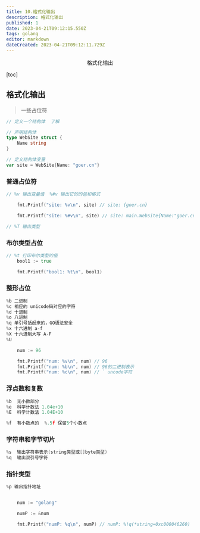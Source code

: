 ```yaml
---
title: 10.格式化输出
description: 格式化输出
published: 1
date: 2023-04-21T09:12:15.550Z
tags: golang
editor: markdown
dateCreated: 2023-04-21T09:12:11.729Z
---
```


<center>格式化输出</center>





[toc]







## 格式化输出

> 一些占位符

```go
// 定义一个结构体  了解

// 声明结构体
type WebSite struct {
	Name string
}

// 定义结构体变量
var site = WebSite{Name: "goer.cn"}
```



### 普通占位符

```go
// %v 输出变量值  %#v 输出它的的包和格式

	fmt.Printf("site: %v\n", site) // site: {goer.cn}

	fmt.Printf("site: %#v\n", site) // site: main.WebSite{Name:"goer.cn"}

// %T 输出类型
```



### 布尔类型占位

```go
// %t 打印布尔类型的值
	bool1 := true

	fmt.Printf("bool1: %t\n", bool1)
```



### 整形占位

```go
%b 二进制
%c 相应的 unicode码对应的字符
%d 十进制
%o 八进制
%q 单引号括起来的，GO语法安全
%x 十六进制 a-f
%X 十六进制大写 A-F
%U 

	num := 96

	fmt.Printf("num: %v\n", num) // 96
	fmt.Printf("num: %b\n", num) // 96的二进制表示
	fmt.Printf("num: %c\n", num) // ` uncode字符
```



### 浮点数和复数

```go
%b  无小数部分
%e  科学计数法 1.04e+10
%E  科学计数法 1.04E+10

%f  有小数点的  %.5f 保留5个小数点
```





### 字符串和字节切片

```go
%s  输出字符串表示(string类型或[]byte类型)
%q  输出双引号字符
```



### 指针类型

```go
%p 输出指针地址


	num := "golang"

	numP := &num

	fmt.Printf("numP: %q\n", numP) // numP: %!q(*string=0xc000046260)
```


